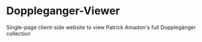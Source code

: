 # Doppleganger-Viewer
Single-page client-side website to view Patrick Amadon's full Dopplegänger collection

